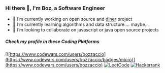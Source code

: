 ### Hi there 👋, I'm Boz, a Software Engineer

- 🔭 I’m currently working on open source and [diner](https://github.com/bozzelliandrea/diner) project
- 🌱 I’m currently learning algorithms and data structure.... maybe...
- 👯 I’m looking to collaborate on javascript or java open source projects

##### Check my profile in these Coding Platforms

[![https://www.codewars.com/users/bozzaccio](https://www.codewars.com/users/bozzaccio/badges/micro)](https://www.codewars.com/users/bozzaccio)
[![LeetCode](https://img.shields.io/badge/-LeetCode-ff8c00?style=flat&labelColor=ff8c00&logo=LeetCode&logoColor=white)](https://leetcode.com/bozzelliandrea/)
[![Hackerrank](https://img.shields.io/badge/-hackerrank-7cfc00?style=flat&labelColor=7cfc00&logo=hackerrank&logoColor=white)](https://www.hackerrank.com/bozzelliandrea)
